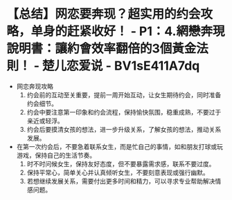 # 【总结】网恋要奔现？超实用的约会攻略，单身的赶紧收好！ - P1：4.網戀奔現說明書：讓約會效率翻倍的3個黃金法則！ - 楚儿恋爱说 - BV1sE411A7dq

-   网恋奔现攻略
    1.  约会前的互动至关重要，提前一周开始互动，让女生期待约会，同时准备约会细节。
    2.  约会中要注意第一印象和约会流程，保持愉快氛围，稳重成熟，不要过于亲近或轻浮。
    3.  约会后要摸清女孩的想法，进一步升级关系，了解女孩的想法，推动关系发展。
-   在第一次约会后，不要急着联系女生，而是忙自己的事情，如和朋友打球或玩游戏，保持自己的生活节奏。
    1.  时不时问候女生，保持友好态度，但不要暴露需求感，联系不要过度。
    2.  保持平常心，简单关心并认真倾听女生，不要刻意表现或强行幽默。
    3.  若想继续发展关系，需要付出更多时间和精力，可以寻求专业帮助解决情感问题。